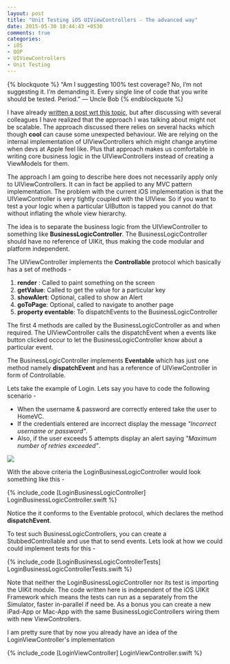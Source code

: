 ```yaml
---
layout: post
title: "Unit Testing iOS UIViewControllers - The advanced way"
date: 2015-05-30 18:44:43 +0530
comments: true
categories:
- iOS
- OOP
- UIViewControllers
- Unit Testing
---
```

{% blockquote %}
“Am I suggesting 100% test coverage? No, I’m not suggesting it. I’m demanding it. Every single line of code that you write should be tested. Period.”
― Uncle Bob
{% endblockquote %}

I have already [written a post wrt this topic](http://tapthaker.github.io/blog/2015/03/28/unit-testing-ioss-uiviewcontrollers/), but after discussing with several colleagues
I have realized that the approach I was talking about might not be scalable. The approach discussed there relies on several hacks which though **cool** can cause some unexpected behaviour.
We are relying on the internal implementation of UIViewControllers which might change anytime when devs at Apple feel like. Plus that approach makes us comfortable in writing core business logic in the
UIViewControllers instead of creating a ViewModels for them.

The approach I am going to describe here does not necessarily apply only to UIViewControllers. It can in fact be applied to any MVC pattern implementation. The problem with the current iOS implementation is that
the UIViewController is very tightly coupled with the UIView. So if you want to test a your logic when a particular UIButton is tapped you cannot do that without inflating the whole view hierarchy.

<!-- more -->

The idea is to separate the business logic from the UIViewController to something like **BusinessLogicController**.
The BusinessLogicController should have no reference of UIKit, thus making the code modular and platform independent.

The UIViewController implements the **Controllable** protocol which basically has a set of methods -

1. **render** : Called to paint something on the screen
2. **getValue**: Called to get the value for a particular key
3. **showAlert**: Optional, called to show an Alert
4. **goToPage**: Optional, called to navigate to another page
5. **property eventable**: To dispatchEvents to the BusinessLogicController

The first 4 methods are called by the BusinessLogicController as and when required. The UIViewController
calls the dispatchEvent when a events like button clicked occur to let the BusinessLogicController know
about a particular event.

The BusinessLogicController implements **Eventable** which has just one method namely **dispatchEvent** and has a reference of UIViewController in form of
Controllable.

Lets take the example of Login. Lets say you have to code the following scenario -

- When the username & password are correctly entered take the user to HomeVC.
- If the credentials entered are incorrect display the message *"Incorrect username or password"*.
- Also, if the user exceeds 5 attempts display an alert saying *"Maximum number of retries exceeded"*.

<img align="center" src="{{root_url}}/images/diagrams/UnitTestingVC-advanced.png" />

With the above criteria the LoginBusinessLogicController would look something like this -

{% include_code [LoginBusinessLogicController] LoginBusinessLogicController.swift %}

Notice the it conforms to the Eventable protocol, which declares the method **dispatchEvent**.

To test such BusinessLogicControllers, you can create a StubbedControllable and use that to send events.
Lets look at how we could could implement tests for this -

{% include_code [LoginBusinessLogicControllerTests] LoginBusinessLogicControllerTests.swift %}

Note that neither the LoginBusinessLogicController nor its test is importing the UIKit module. The code written here
is independent of the iOS UIKit Framework which means the tests can run as a separately from the Simulator, faster in-parallel
if need be. As a bonus you can create a new iPad-App or Mac-App with the same BusinessLogicControllers wiring them with new ViewControllers.

I am pretty sure that by now you already have an idea of the LoginViewController's implementation

{% include_code [LoginViewController] LoginViewController.swift %}